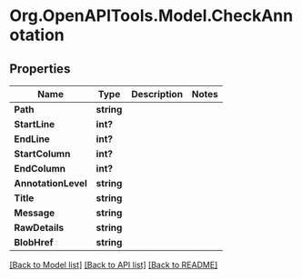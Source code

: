 # Org.OpenAPITools.Model.CheckAnnotation

## Properties

Name | Type | Description | Notes
------------ | ------------- | ------------- | -------------
**Path** | **string** |  | 
**StartLine** | **int?** |  | 
**EndLine** | **int?** |  | 
**StartColumn** | **int?** |  | 
**EndColumn** | **int?** |  | 
**AnnotationLevel** | **string** |  | 
**Title** | **string** |  | 
**Message** | **string** |  | 
**RawDetails** | **string** |  | 
**BlobHref** | **string** |  | 

[[Back to Model list]](../README.md#documentation-for-models) [[Back to API list]](../README.md#documentation-for-api-endpoints) [[Back to README]](../README.md)

